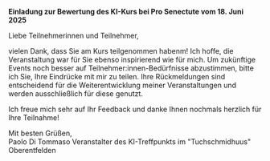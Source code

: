 **Einladung zur Bewertung des KI-Kurs bei Pro Senectute vom 18. Juni 2025**

Liebe Teilnehmerinnen und Teilnehmer,

vielen Dank, dass Sie am Kurs teilgenommen habenm! Ich hoffe, die Veranstaltung war für Sie ebenso inspirierend wie für mich. Um zukünftige Events noch besser auf Teilnehmer:innen-Bedürfnisse abzustimmen, bitte ich Sie, Ihre Eindrücke mit mir zu teilen. Ihre Rückmeldungen sind entscheidend für die Weiterentwicklung meiner Veranstaltungen und werden ausschließlich für diese genutzt.

Ich freue mich sehr auf Ihr Feedback und danke Ihnen nochmals herzlich für Ihre Teilnahme!

Mit besten Grüßen,  
Paolo Di Tommaso 
Veranstalter des KI-Treffpunkts im "Tuchschmidhuus" Oberentfelden
